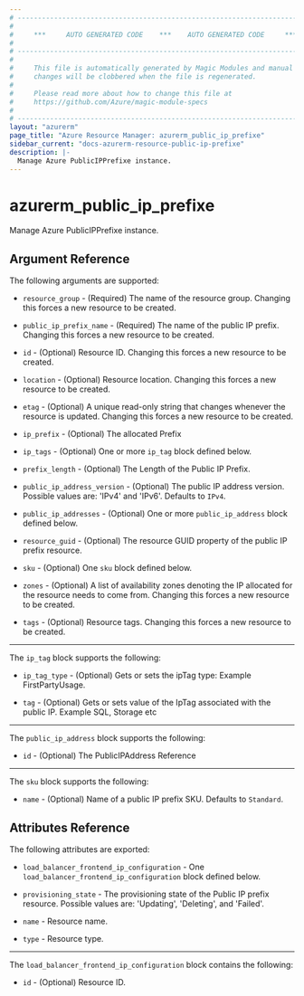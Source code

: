 ```yaml
---
# ----------------------------------------------------------------------------
#
#     ***     AUTO GENERATED CODE    ***    AUTO GENERATED CODE     ***
#
# ----------------------------------------------------------------------------
#
#     This file is automatically generated by Magic Modules and manual
#     changes will be clobbered when the file is regenerated.
#
#     Please read more about how to change this file at
#     https://github.com/Azure/magic-module-specs
#
# ----------------------------------------------------------------------------
layout: "azurerm"
page_title: "Azure Resource Manager: azurerm_public_ip_prefixe"
sidebar_current: "docs-azurerm-resource-public-ip-prefixe"
description: |-
  Manage Azure PublicIPPrefixe instance.
---
```


# azurerm_public_ip_prefixe

Manage Azure PublicIPPrefixe instance.


## Argument Reference

The following arguments are supported:

* `resource_group` - (Required) The name of the resource group. Changing this forces a new resource to be created.

* `public_ip_prefix_name` - (Required) The name of the public IP prefix. Changing this forces a new resource to be created.

* `id` - (Optional) Resource ID. Changing this forces a new resource to be created.

* `location` - (Optional) Resource location. Changing this forces a new resource to be created.

* `etag` - (Optional) A unique read-only string that changes whenever the resource is updated. Changing this forces a new resource to be created.

* `ip_prefix` - (Optional) The allocated Prefix

* `ip_tags` - (Optional) One or more `ip_tag` block defined below.

* `prefix_length` - (Optional) The Length of the Public IP Prefix.

* `public_ip_address_version` - (Optional) The public IP address version. Possible values are: 'IPv4' and 'IPv6'. Defaults to `IPv4`.

* `public_ip_addresses` - (Optional) One or more `public_ip_address` block defined below.

* `resource_guid` - (Optional) The resource GUID property of the public IP prefix resource.

* `sku` - (Optional) One `sku` block defined below.

* `zones` - (Optional) A list of availability zones denoting the IP allocated for the resource needs to come from. Changing this forces a new resource to be created.

* `tags` - (Optional) Resource tags. Changing this forces a new resource to be created.

---

The `ip_tag` block supports the following:

* `ip_tag_type` - (Optional) Gets or sets the ipTag type: Example FirstPartyUsage.

* `tag` - (Optional) Gets or sets value of the IpTag associated with the public IP. Example SQL, Storage etc

---

The `public_ip_address` block supports the following:

* `id` - (Optional) The PublicIPAddress Reference

---

The `sku` block supports the following:

* `name` - (Optional) Name of a public IP prefix SKU. Defaults to `Standard`.

## Attributes Reference

The following attributes are exported:

* `load_balancer_frontend_ip_configuration` - One `load_balancer_frontend_ip_configuration` block defined below.

* `provisioning_state` - The provisioning state of the Public IP prefix resource. Possible values are: 'Updating', 'Deleting', and 'Failed'.

* `name` - Resource name.

* `type` - Resource type.


---

The `load_balancer_frontend_ip_configuration` block contains the following:

* `id` - (Optional) Resource ID.
